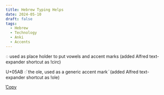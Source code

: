 ```yaml
---
title: Hebrew Typing Helps
date: 2024-05-10
draft: false
tags:
  - Hebrew
  - Technology
  - Anki
  - Accents
---
```


◌ used as place holder to put vowels and accent marks
(added Alfred text-expander shortcut as !circ) 

U+05AB ◌֫ the ole, used as a generic accent mark ֫
(added Alfred text-expander shortcut as !ole) 

[֫Copy](https://unicode-explorer.com/c/05AB)
